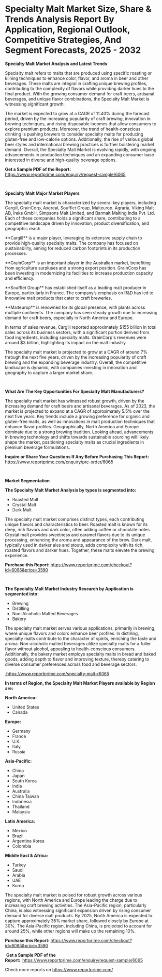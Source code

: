 <p><h1>Specialty Malt Market Size, Share & Trends Analysis Report By Application, Regional Outlook, Competitive Strategies, And Segment Forecasts, 2025 - 2032</h1></p><p><strong>Specialty Malt Market Analysis and Latest Trends</strong></p>
<p><p>Specialty malt refers to malts that are produced using specific roasting or kilning techniques to enhance color, flavor, and aroma in beer and other beverages. These malts are integral in crafting unique brewing profiles, contributing to the complexity of flavors while providing darker hues to the final product. With the growing consumer demand for craft beers, artisanal beverages, and unique flavor combinations, the Specialty Malt Market is witnessing significant growth.</p><p>The market is expected to grow at a CAGR of 11.40% during the forecast period, driven by the increasing popularity of craft brewing, innovation in brewing techniques, and rising disposable incomes that allow consumers to explore premium products. Moreover, the trend of health-conscious drinking is pushing brewers to consider specialty malts for producing gluten-free and low-calorie options. Additionally, the rise of various global beer styles and international brewing practices is further bolstering market demand. Overall, the Specialty Malt Market is evolving rapidly, with ongoing advancements in production techniques and an expanding consumer base interested in diverse and high-quality beverage options.</p></p>
<p><strong>Get a Sample PDF of the Report:&nbsp;</strong> <a href="https://www.reportprime.com/enquiry/request-sample/6065?utm_campaign=3021&utm_medium=2&utm_source=Github&utm_content=ia&utm_term=19032025&utm_id=specialty-malt">https://www.reportprime.com/enquiry/request-sample/6065</a></p>
<p>&nbsp;</p>
<p><strong>Specialty Malt Major Market Players</strong></p>
<p><p>The specialty malt market is characterized by several key players, including Cargill, GrainCorp, Axereal, Soufflet Group, Malteurop, Agraria, Viking Malt AB, Ireks GmbH, Simpsons Malt Limited, and Barmalt Malting India Pvt. Ltd. Each of these companies holds a significant share, contributing to a competitive landscape driven by innovation, product diversification, and geographic reach.</p><p>**Cargill** is a major player, leveraging its extensive supply chain to provide high-quality specialty malts. The company has focused on sustainability, aiming for reduced carbon footprints in its production processes. </p><p>**GrainCorp** is an important player in the Australian market, benefiting from agriculture surpluses and a strong export position. GrainCorp has been investing in modernizing its facilities to increase production capacity and efficiency.</p><p>**Soufflet Group** has established itself as a leading malt producer in Europe, particularly in France. The company’s emphasis on R&D has led to innovative malt products that cater to craft breweries.</p><p>**Malteurop** is renowned for its global presence, with plants across multiple continents. The company has seen steady growth due to increasing demand for craft beers, especially in North America and Europe.</p><p>In terms of sales revenue, Cargill reported approximately $155 billion in total sales across its business sectors, with a significant portion derived from food ingredients, including specialty malts. GrainCorp's revenues were around $3 billion, highlighting its impact on the malt industry.</p><p>The specialty malt market is projected to grow at a CAGR of around 7% through the next five years, driven by the increasing popularity of craft brewing and the expanding beverage industry. Overall, the competitive landscape is dynamic, with companies investing in innovation and geography to capture a larger market share.</p></p>
<p>&nbsp;</p>
<p><strong>What Are The Key Opportunities For Specialty Malt Manufacturers?</strong></p>
<p><p>The specialty malt market has witnessed robust growth, driven by the increasing demand for craft beers and artisanal beverages. As of 2023, the market is projected to expand at a CAGR of approximately 5.5% over the next five years. Key trends include a growing preference for organic and gluten-free malts, as well as innovations in malt production techniques that enhance flavor profiles. Geographically, North America and Europe dominate due to a strong brewing tradition. Looking ahead, advancements in brewing technology and shifts towards sustainable sourcing will likely shape the market, positioning specialty malts as crucial ingredients in premium beverage formulations.</p></p>
<p><strong>Inquire or Share Your Questions If Any Before Purchasing This Report:</strong> <a href="https://www.reportprime.com/enquiry/pre-order/6065?utm_campaign=3021&utm_medium=2&utm_source=Github&utm_content=ia&utm_term=19032025&utm_id=specialty-malt">https://www.reportprime.com/enquiry/pre-order/6065</a></p>
<p>&nbsp;</p>
<p><strong>Market Segmentation</strong></p>
<p><strong>The Specialty Malt Market Analysis by types is segmented into:</strong></p>
<p><ul><li>Roasted Malt</li><li>Crystal Malt</li><li>Dark Malt</li></ul></p>
<p><p>The specialty malt market comprises distinct types, each contributing unique flavors and characteristics to beer. Roasted malt is known for its deep, rich flavors and dark color, often adding coffee or chocolate notes. Crystal malt provides sweetness and caramel flavors due to its unique processing, enhancing the aroma and appearance of the brew. Dark malt, typically used in darker ales and stouts, adds complexity with its rich, roasted flavors and darker hues. Together, these malts elevate the brewing experience.</p></p>
<p><strong>Purchase this Report:&nbsp;</strong><a href="https://www.reportprime.com/checkout?id=6065&price=3590&utm_campaign=3021&utm_medium=2&utm_source=Github&utm_content=ia&utm_term=19032025&utm_id=specialty-malt">https://www.reportprime.com/checkout?id=6065&price=3590</a></p>
<p>&nbsp;</p>
<p><strong>The Specialty Malt Market Industry Research by Application is segmented into:</strong></p>
<p><ul><li>Brewing</li><li>Distilling</li><li>Non-Alcoholic Malted Beverages</li><li>Bakery</li></ul></p>
<p><p>The specialty malt market serves various applications, primarily in brewing, where unique flavors and colors enhance beer profiles. In distilling, specialty malts contribute to the character of spirits, enriching the taste and aroma. Non-alcoholic malted beverages utilize specialty malts for a fuller flavor without alcohol, appealing to health-conscious consumers. Additionally, the bakery market employs specialty malts in bread and baked goods, adding depth to flavor and improving texture, thereby catering to diverse consumer preferences across food and beverage sectors.</p></p>
<p><a href="https://www.reportprime.com/specialty-malt-r6065?utm_campaign=3021&utm_medium=2&utm_source=Github&utm_content=ia&utm_term=19032025&utm_id=specialty-malt">&nbsp;https://www.reportprime.com/specialty-malt-r6065</a></p>
<p><strong>In terms of Region, the Specialty Malt Market Players available by Region are:</strong></p>
<p>
    <p> <strong> North America: </strong>
        <ul>
            <li>United States</li>
            <li>Canada</li>
        </ul>
        </p> 
    <p> <strong> Europe: </strong>
        <ul>
            <li>Germany</li>
            <li>France</li>
            <li>U.K.</li>
            <li>Italy</li>
            <li>Russia</li>
        </ul>
        </p> 
    <p> <strong> Asia-Pacific: </strong>
        <ul>
            <li>China</li>
            <li>Japan</li>
            <li>South Korea</li>
            <li>India</li>
            <li>Australia</li>
            <li>China Taiwan</li>
            <li>Indonesia</li>
            <li>Thailand</li>
            <li>Malaysia</li>
        </ul>
        </p> 
    <p> <strong> Latin America: </strong>
        <ul>
            <li>Mexico</li>
            <li>Brazil</li>
            <li>Argentina Korea</li>
            <li>Colombia</li>
        </ul>
        </p> 
    <p> <strong> Middle East & Africa: </strong>
        <ul>
            <li>Turkey</li>
            <li>Saudi</li>
            <li>Arabia</li>
            <li>UAE</li>
            <li>Korea</li>
        </ul>
    </p>
    </p>
<p><p>The specialty malt market is poised for robust growth across various regions, with North America and Europe leading the charge due to increasing craft brewing activities. The Asia-Pacific region, particularly China, is also witnessing significant expansion driven by rising consumer demand for diverse malt products. By 2025, North America is expected to capture approximately 35% market share, followed closely by Europe at 30%. The Asia-Pacific region, including China, is projected to account for around 25%, while other regions will make up the remaining 10%.</p></p>
<p><strong>Purchase this Report: </strong><a href="https://www.reportprime.com/checkout?id=6065&price=3590&utm_campaign=3021&utm_medium=2&utm_source=Github&utm_content=ia&utm_term=19032025&utm_id=specialty-malt">https://www.reportprime.com/checkout?id=6065&price=3590</a></p>
<p>&nbsp;<strong>Get a Sample PDF of the Report:&nbsp;&nbsp;</strong><a href="https://www.reportprime.com/enquiry/request-sample/6065?utm_campaign=3021&utm_medium=2&utm_source=Github&utm_content=ia&utm_term=19032025&utm_id=specialty-malt">https://www.reportprime.com/enquiry/request-sample/6065</a></p>
<p><strong></strong></p>
<p>Check more reports on <a href="https://www.reportprime.com/?utm_campaign=3021&utm_medium=2&utm_source=Github&utm_content=ia&utm_term=19032025&utm_id=specialty-malt">https://www.reportprime.com/</a></p>